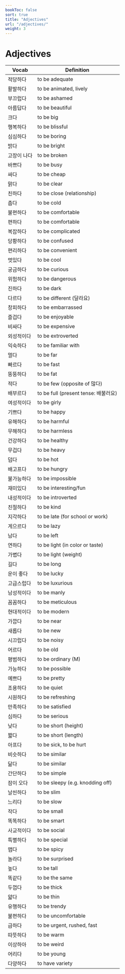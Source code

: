 ```yaml
---
bookToc: false
sort: true
title: "Adjectives"
url: "/adjectives/"
weight: 3
---
```


# Adjectives
| Vocab       | Definition                           |
| ----------- | ------------------------------------ |
| 적당하다    | to be adequate                       |
| 활발하다    | to be animated, lively               |
| 부끄럽다    | to be ashamed                        |
| 아름답다    | to be beautiful                      |
| 크다        | to be big                            |
| 행복하다    | to be blissful                       |
| 심심하다    | to be boring                         |
| 밝다        | to be bright                         |
| 고장이 나다 | to be broken                         |
| 바쁘다      | to be busy                           |
| 싸다        | to be cheap                          |
| 맑다        | to be clear                          |
| 친하다      | to be close (relationship)           |
| 춥다        | to be cold                           |
| 불편하다    | to be comfortable                    |
| 편하다      | to be comfortable                    |
| 복잡하다    | to be complicated                    |
| 당황하다    | to be confused                       |
| 편리하다    | to be convenient                     |
| 멋있다      | to be cool                           |
| 궁금하다    | to be curious                        |
| 위험하다    | to be dangerous                      |
| 진하다      | to be dark                           |
| 다르다      | to be different (달라요)             |
| 창피하다    | to be embarrassed                    |
| 즐겁다      | to be enjoyable                      |
| 비싸다      | to be expensive                      |
| 외성적이다  | to be extroverted                    |
| 익숙하다    | to be familiar with                  |
| 멀다        | to be far                            |
| 빠르다      | to be fast                           |
| 뚱뚱하다    | to be fat                            |
| 적다        | to be few (opposite of 많다)         |
| 배부르다    | to be full (present tense: 배불러요) |
| 여성적이다  | to be girly                          |
| 기쁘다      | to be happy                          |
| 유해하다    | to be harmful                        |
| 무해하다    | to be harmless                       |
| 건강하다    | to be healthy                        |
| 무겁다      | to be heavy                          |
| 덥다        | to be hot                            |
| 배고프다    | to be hungry                         |
| 불가능하다  | to be impossible                     |
| 재미있다    | to be interesting/fun                |
| 내성적이다  | to be introverted                    |
| 친절하다    | to be kind                           |
| 지각하다    | to be late (for school or work)      |
| 게으르다    | to be lazy                           |
| 남다        | to be left                           |
| 연하다      | to be light (in color or taste)      |
| 가볍다      | to be light (weight)                 |
| 길다        | to be long                           |
| 운이 좋다   | to be lucky                          |
| 고급스럽다  | to be luxurious                      |
| 남성적이다  | to be manly                          |
| 꼼꼼하다    | to be meticulous                     |
| 현대적이다  | to be modern                         |
| 가깝다      | to be near                           |
| 새롭다      | to be new                            |
| 시끄럽다    | to be noisy                          |
| 어르다      | to be old                            |
| 평범하다    | to be ordinary (M)                   |
| 가능하다    | to be possible                       |
| 예쁘다      | to be pretty                         |
| 조용하다    | to be quiet                          |
| 시원하다    | to be refreshing                     |
| 만족하다    | to be satisfied                      |
| 심하다      | to be serious                        |
| 낮다        | to be short (height)                 |
| 짧다        | to be short (length)                 |
| 아프다      | to be sick, to be hurt               |
| 비슷하다    | to be similar                        |
| 닮다        | to be similar                        |
| 간단하다    | to be simple                         |
| 잠이 오다   | to be sleepy (e.g. knodding off)     |
| 날씬하다    | to be slim                           |
| 느리다      | to be slow                           |
| 작다        | to be small                          |
| 똑똑하다    | to be smart                          |
| 사교적이다  | to be social                         |
| 특별하다    | to be special                        |
| 맵다        | to be spicy                          |
| 놀라다      | to be surprised                      |
| 높다        | to be tall                           |
| 똑같다      | to be the same                       |
| 두껍다      | to be thick                          |
| 얇다        | to be thin                           |
| 유행하다    | to be trendy                         |
| 불편하다    | to be uncomfortable                  |
| 급하다      | to be urgent, rushed, fast           |
| 따뜻하다    | to be warm                           |
| 이상하아    | to be weird                          |
| 어리다      | to be young                          |
| 다양하다    | to have variety                      |
